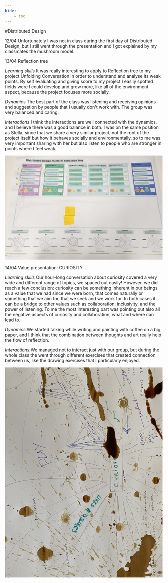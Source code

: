 ```yaml
---
hide:
    - toc
---
```




#Distributed Design

12/04
Unfortunately I was not in class during the first day of Distributed Design, but I still went through the presentation and I got explained by my classmates the mushroom model.


13/04 Reflection tree

*Learning skills*
It was really interesting to apply to Reflection tree to my project Unfolding Conversation in order to understand and analyse its weak points. By self evaluating and giving score to my project I easily spotted fields were I could develop and grow more, like all of the environment aspect, because the project focuses more socially.


*Dynamics*
The best part of the class was listening and receiving opinions and suggestion by people that I usually don't work with. The group was very balanced and caring.


*Interactions*
I think the interactions are well connected with the dynamics, and I believe there was a good balance in both. I was on the same position as Stella, since that we share a very similar project, not the root of the project itself but how it behaves socially and environmentally, so to me was very important sharing with her but also listen to people who are stronger in points where I feel weak.



![](../images/dd/3.jpg)


14/04 Value presentation: CURIOSITY


*Learning skills*
Our hour-long conversation about curiosity covered a very wide and different range of topics, we spaced out easily! However, we did reach a few conclusion: curiosity can be something inherent in our beings as a value that we had since we were born, that comes naturally or something that we aim for, that we seek and we work for. In both cases it can be a bridge to other values such as collaboration, inclusivity, and the power of listening.
To me the most interesting part was pointing out also all the negative aspects of curiosity and collaboration, what and where can lead to.

*Dynamics*
We started talking while writing and painting with coffee on a big paper, and I think that the combination between thoughts and art really help the flow of reflection.

*Interactions*
We managed not to interact just with our group, but during the whole class the went through different exercises that created connection between us, like the drawing exercises that I particularly enjoyed.

![](../images/dd/coffe.JPG)
